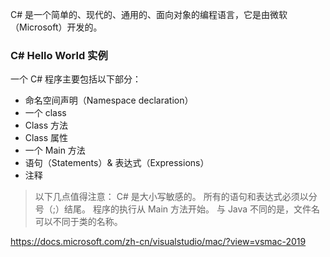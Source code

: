 C# 是一个简单的、现代的、通用的、面向对象的编程语言，它是由微软（Microsoft）开发的。

### C# Hello World 实例

一个 C# 程序主要包括以下部分：

* 命名空间声明（Namespace declaration）
* 一个 class
* Class 方法
* Class 属性
* 一个 Main 方法
* 语句（Statements）& 表达式（Expressions）
* 注释

> 以下几点值得注意：
C# 是大小写敏感的。
所有的语句和表达式必须以分号（;）结尾。
程序的执行从 Main 方法开始。
与 Java 不同的是，文件名可以不同于类的名称。

https://docs.microsoft.com/zh-cn/visualstudio/mac/?view=vsmac-2019
